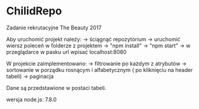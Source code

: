 # ChilidRepo

Zadanie rekrutacyjne The Beauty 2017

Aby uruchomić projekt należy:
  -> ściągnąć repozytorium 
  -> uruchomić wiersz poleceń w folderze z projektem 
  -> "npm install"
  -> "npm start"
  -> w przeglądarce w pasku url wpisać localhost:8080
  
 W projekcie zaimplementowano:
  -> filtrowanie po każdym z atrybutów 
  -> sortowanie w porządku rosnącym i alfabetycznym ( po kliknięciu na header tabeli)
  -> paginacja
  
 Dane są przedstawione w postaci tabeli.
 
 wersja node.js: 7.8.0
